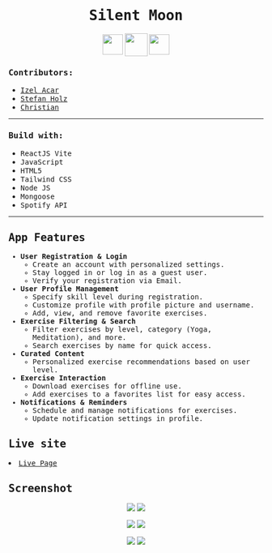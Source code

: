 <h1 align="center"><samp>Silent Moon</samp> </h1>
<p align="center"> 
  <a href="https://github.com/xoFrey" target="_blank"> <img width="40" align="center" src="./src/assets/img/icons8-github-64.png"/></a>
  <a href="https://silentmoon.superprojekte.de" target="_blank"> <img width="45" align="center" src="./src/assets/img/icons8-livepage-64.png"/></a>
  <a href="https://www.linkedin.com/in/izel-acar-0572332ba/" target="_blank"> <img width="40" align="center" src="./src/assets/img/icons8-linkedin-64.png"/></a>
</p>

<h3><samp>Contributors:</samp></h3>
<ul>
<a href="https://github.com/xoFrey"><li><samp>Izel Acar</samp></li></a>
<a href="https://github.com/StefanHolz1997"><li><samp>Stefan Holz</samp></li></a>
<a href="https://github.com/ChrissQAng"><li><samp>Christian</samp></li></a>

</ul>

<hr/>

<h3><samp>Build with:</samp></h3>
<ul>
<li><samp>ReactJS Vite</samp></li>
<li><samp>JavaScript</samp></li>
<li><samp>HTML5</samp></li>
<li><samp>Tailwind CSS</samp></li>
<li><samp>Node JS</samp></li>
<li><samp>Mongoose</samp></li>  
<li><samp>Spotify API</samp></li>
</ul>

<hr/>

<samp>
  <h2>App Features</h2>
  <ul>
    <li>
      <strong>User Registration & Login</strong>
      <ul>
        <li>Create an account with personalized settings.</li>
        <li>Stay logged in or log in as a guest user.</li>
        <li>Verify your registration via Email.</li>
      </ul>
    </li>
    <li>
      <strong>User Profile Management</strong>
      <ul>
        <li>Specify skill level during registration.</li>
        <li>Customize profile with profile picture and username.</li>
        <li>Add, view, and remove favorite exercises.</li>
      </ul>
    </li>
    <li>
      <strong>Exercise Filtering & Search</strong>
      <ul>
        <li>Filter exercises by level, category (Yoga, Meditation), and more.</li>
        <li>Search exercises by name for quick access.</li>
      </ul>
    </li>
    <li>
      <strong>Curated Content</strong>
      <ul>
        <li>Personalized exercise recommendations based on user level.</li>
      </ul>
    </li>
    <li>
      <strong>Exercise Interaction</strong>
      <ul>
        <li>Download exercises for offline use.</li>
        <li>Add exercises to a favorites list for easy access.</li>
      </ul>
    </li>
    <li>
      <strong>Notifications & Reminders</strong>
      <ul>
        <li>Schedule and manage notifications for exercises.</li>
        <li>Update notification settings in profile.</li>
      </ul>
    </li>
  </ul>
</samp>


<h2><samp>Live site</samp></h2>
<li><samp><a href="https://silentmoon.superprojekte.de">Live Page</a></samp></li>

<h2><samp>Screenshot</samp></h2>

<p align="center">
<img src="./src/assets/img/HomeLight.png"/> <img src="./src/assets/img/HomeDark.png"/> 
</p>
<p align="center">
<img src="./src/assets/img/DetailLight.png"/> <img src="./src/assets/img/DetailDark.png"/> 
</p>
<p align="center">
<img src="./src/assets/img/TypesLight.png"/> <img src="./src/assets/img/TypesDark.png"/> 
</p>
